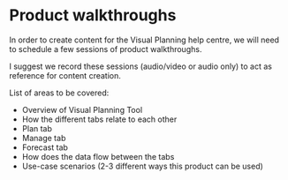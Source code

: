 # Product walkthroughs

In order to create content for the Visual Planning help centre, we will need to schedule a few sessions of product walkthroughs. 

I suggest we record these sessions (audio/video or audio only) to act as reference for content creation.

List of areas to be covered:

* Overview of Visual Planning Tool
* How the different tabs relate to each other
* Plan tab
* Manage tab
* Forecast tab
* How does the data flow between the tabs
* Use-case scenarios (2-3 different ways this product can be used)


